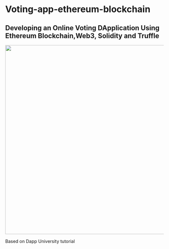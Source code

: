 # Voting-app-ethereum-blockchain
## Developing an Online Voting DApplication Using Ethereum Blockchain,Web3, Solidity and Truffle
<img src="https://user-images.githubusercontent.com/71185753/162523669-96737a7f-3d87-4bf4-a3e8-3beb60df860f.gif" width="600px">

Based on Dapp University tutorial
